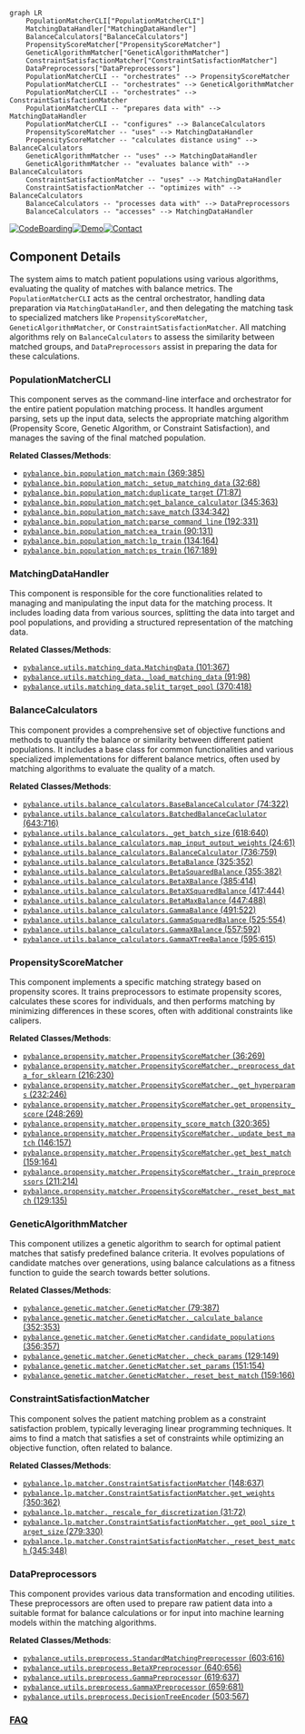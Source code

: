 ```mermaid
graph LR
    PopulationMatcherCLI["PopulationMatcherCLI"]
    MatchingDataHandler["MatchingDataHandler"]
    BalanceCalculators["BalanceCalculators"]
    PropensityScoreMatcher["PropensityScoreMatcher"]
    GeneticAlgorithmMatcher["GeneticAlgorithmMatcher"]
    ConstraintSatisfactionMatcher["ConstraintSatisfactionMatcher"]
    DataPreprocessors["DataPreprocessors"]
    PopulationMatcherCLI -- "orchestrates" --> PropensityScoreMatcher
    PopulationMatcherCLI -- "orchestrates" --> GeneticAlgorithmMatcher
    PopulationMatcherCLI -- "orchestrates" --> ConstraintSatisfactionMatcher
    PopulationMatcherCLI -- "prepares data with" --> MatchingDataHandler
    PopulationMatcherCLI -- "configures" --> BalanceCalculators
    PropensityScoreMatcher -- "uses" --> MatchingDataHandler
    PropensityScoreMatcher -- "calculates distance using" --> BalanceCalculators
    GeneticAlgorithmMatcher -- "uses" --> MatchingDataHandler
    GeneticAlgorithmMatcher -- "evaluates balance with" --> BalanceCalculators
    ConstraintSatisfactionMatcher -- "uses" --> MatchingDataHandler
    ConstraintSatisfactionMatcher -- "optimizes with" --> BalanceCalculators
    BalanceCalculators -- "processes data with" --> DataPreprocessors
    BalanceCalculators -- "accesses" --> MatchingDataHandler
```
[![CodeBoarding](https://img.shields.io/badge/Generated%20by-CodeBoarding-9cf?style=flat-square)](https://github.com/CodeBoarding/CodeBoarding)[![Demo](https://img.shields.io/badge/Try%20our-Demo-blue?style=flat-square)](https://www.codeboarding.org/demo)[![Contact](https://img.shields.io/badge/Contact%20us%20-%20contact@codeboarding.org-lightgrey?style=flat-square)](mailto:contact@codeboarding.org)

## Component Details

The system aims to match patient populations using various algorithms, evaluating the quality of matches with balance metrics. The `PopulationMatcherCLI` acts as the central orchestrator, handling data preparation via `MatchingDataHandler`, and then delegating the matching task to specialized matchers like `PropensityScoreMatcher`, `GeneticAlgorithmMatcher`, or `ConstraintSatisfactionMatcher`. All matching algorithms rely on `BalanceCalculators` to assess the similarity between matched groups, and `DataPreprocessors` assist in preparing the data for these calculations.

### PopulationMatcherCLI
This component serves as the command-line interface and orchestrator for the entire patient population matching process. It handles argument parsing, sets up the input data, selects the appropriate matching algorithm (Propensity Score, Genetic Algorithm, or Constraint Satisfaction), and manages the saving of the final matched population.


**Related Classes/Methods**:

- <a href="https://github.com/Bayer-Group/pybalance/blob/master/bin/population_match.py#L369-L385" target="_blank" rel="noopener noreferrer">`pybalance.bin.population_match:main` (369:385)</a>
- <a href="https://github.com/Bayer-Group/pybalance/blob/master/bin/population_match.py#L32-L68" target="_blank" rel="noopener noreferrer">`pybalance.bin.population_match:_setup_matching_data` (32:68)</a>
- <a href="https://github.com/Bayer-Group/pybalance/blob/master/bin/population_match.py#L71-L87" target="_blank" rel="noopener noreferrer">`pybalance.bin.population_match:duplicate_target` (71:87)</a>
- <a href="https://github.com/Bayer-Group/pybalance/blob/master/bin/population_match.py#L345-L363" target="_blank" rel="noopener noreferrer">`pybalance.bin.population_match:get_balance_calculator` (345:363)</a>
- <a href="https://github.com/Bayer-Group/pybalance/blob/master/bin/population_match.py#L334-L342" target="_blank" rel="noopener noreferrer">`pybalance.bin.population_match:save_match` (334:342)</a>
- <a href="https://github.com/Bayer-Group/pybalance/blob/master/bin/population_match.py#L192-L331" target="_blank" rel="noopener noreferrer">`pybalance.bin.population_match:parse_command_line` (192:331)</a>
- <a href="https://github.com/Bayer-Group/pybalance/blob/master/bin/population_match.py#L90-L131" target="_blank" rel="noopener noreferrer">`pybalance.bin.population_match:ea_train` (90:131)</a>
- <a href="https://github.com/Bayer-Group/pybalance/blob/master/bin/population_match.py#L134-L164" target="_blank" rel="noopener noreferrer">`pybalance.bin.population_match:lp_train` (134:164)</a>
- <a href="https://github.com/Bayer-Group/pybalance/blob/master/bin/population_match.py#L167-L189" target="_blank" rel="noopener noreferrer">`pybalance.bin.population_match:ps_train` (167:189)</a>


### MatchingDataHandler
This component is responsible for the core functionalities related to managing and manipulating the input data for the matching process. It includes loading data from various sources, splitting the data into target and pool populations, and providing a structured representation of the matching data.


**Related Classes/Methods**:

- <a href="https://github.com/Bayer-Group/pybalance/blob/master/pybalance/utils/matching_data.py#L101-L367" target="_blank" rel="noopener noreferrer">`pybalance.utils.matching_data.MatchingData` (101:367)</a>
- <a href="https://github.com/Bayer-Group/pybalance/blob/master/pybalance/utils/matching_data.py#L91-L98" target="_blank" rel="noopener noreferrer">`pybalance.utils.matching_data._load_matching_data` (91:98)</a>
- <a href="https://github.com/Bayer-Group/pybalance/blob/master/pybalance/utils/matching_data.py#L370-L418" target="_blank" rel="noopener noreferrer">`pybalance.utils.matching_data.split_target_pool` (370:418)</a>


### BalanceCalculators
This component provides a comprehensive set of objective functions and methods to quantify the balance or similarity between different patient populations. It includes a base class for common functionalities and various specialized implementations for different balance metrics, often used by matching algorithms to evaluate the quality of a match.


**Related Classes/Methods**:

- <a href="https://github.com/Bayer-Group/pybalance/blob/master/pybalance/utils/balance_calculators.py#L74-L322" target="_blank" rel="noopener noreferrer">`pybalance.utils.balance_calculators.BaseBalanceCalculator` (74:322)</a>
- <a href="https://github.com/Bayer-Group/pybalance/blob/master/pybalance/utils/balance_calculators.py#L643-L716" target="_blank" rel="noopener noreferrer">`pybalance.utils.balance_calculators.BatchedBalanceCaclulator` (643:716)</a>
- <a href="https://github.com/Bayer-Group/pybalance/blob/master/pybalance/utils/balance_calculators.py#L618-L640" target="_blank" rel="noopener noreferrer">`pybalance.utils.balance_calculators._get_batch_size` (618:640)</a>
- <a href="https://github.com/Bayer-Group/pybalance/blob/master/pybalance/utils/balance_calculators.py#L24-L61" target="_blank" rel="noopener noreferrer">`pybalance.utils.balance_calculators.map_input_output_weights` (24:61)</a>
- <a href="https://github.com/Bayer-Group/pybalance/blob/master/pybalance/utils/balance_calculators.py#L736-L759" target="_blank" rel="noopener noreferrer">`pybalance.utils.balance_calculators.BalanceCalculator` (736:759)</a>
- <a href="https://github.com/Bayer-Group/pybalance/blob/master/pybalance/utils/balance_calculators.py#L325-L352" target="_blank" rel="noopener noreferrer">`pybalance.utils.balance_calculators.BetaBalance` (325:352)</a>
- <a href="https://github.com/Bayer-Group/pybalance/blob/master/pybalance/utils/balance_calculators.py#L355-L382" target="_blank" rel="noopener noreferrer">`pybalance.utils.balance_calculators.BetaSquaredBalance` (355:382)</a>
- <a href="https://github.com/Bayer-Group/pybalance/blob/master/pybalance/utils/balance_calculators.py#L385-L414" target="_blank" rel="noopener noreferrer">`pybalance.utils.balance_calculators.BetaXBalance` (385:414)</a>
- <a href="https://github.com/Bayer-Group/pybalance/blob/master/pybalance/utils/balance_calculators.py#L417-L444" target="_blank" rel="noopener noreferrer">`pybalance.utils.balance_calculators.BetaXSquaredBalance` (417:444)</a>
- <a href="https://github.com/Bayer-Group/pybalance/blob/master/pybalance/utils/balance_calculators.py#L447-L488" target="_blank" rel="noopener noreferrer">`pybalance.utils.balance_calculators.BetaMaxBalance` (447:488)</a>
- <a href="https://github.com/Bayer-Group/pybalance/blob/master/pybalance/utils/balance_calculators.py#L491-L522" target="_blank" rel="noopener noreferrer">`pybalance.utils.balance_calculators.GammaBalance` (491:522)</a>
- <a href="https://github.com/Bayer-Group/pybalance/blob/master/pybalance/utils/balance_calculators.py#L525-L554" target="_blank" rel="noopener noreferrer">`pybalance.utils.balance_calculators.GammaSquaredBalance` (525:554)</a>
- <a href="https://github.com/Bayer-Group/pybalance/blob/master/pybalance/utils/balance_calculators.py#L557-L592" target="_blank" rel="noopener noreferrer">`pybalance.utils.balance_calculators.GammaXBalance` (557:592)</a>
- <a href="https://github.com/Bayer-Group/pybalance/blob/master/pybalance/utils/balance_calculators.py#L595-L615" target="_blank" rel="noopener noreferrer">`pybalance.utils.balance_calculators.GammaXTreeBalance` (595:615)</a>


### PropensityScoreMatcher
This component implements a specific matching strategy based on propensity scores. It trains preprocessors to estimate propensity scores, calculates these scores for individuals, and then performs matching by minimizing differences in these scores, often with additional constraints like calipers.


**Related Classes/Methods**:

- <a href="https://github.com/Bayer-Group/pybalance/blob/master/pybalance/propensity/matcher.py#L36-L269" target="_blank" rel="noopener noreferrer">`pybalance.propensity.matcher.PropensityScoreMatcher` (36:269)</a>
- <a href="https://github.com/Bayer-Group/pybalance/blob/master/pybalance/propensity/matcher.py#L216-L230" target="_blank" rel="noopener noreferrer">`pybalance.propensity.matcher.PropensityScoreMatcher._preprocess_data_for_sklearn` (216:230)</a>
- <a href="https://github.com/Bayer-Group/pybalance/blob/master/pybalance/propensity/matcher.py#L232-L246" target="_blank" rel="noopener noreferrer">`pybalance.propensity.matcher.PropensityScoreMatcher._get_hyperparams` (232:246)</a>
- <a href="https://github.com/Bayer-Group/pybalance/blob/master/pybalance/propensity/matcher.py#L248-L269" target="_blank" rel="noopener noreferrer">`pybalance.propensity.matcher.PropensityScoreMatcher.get_propensity_score` (248:269)</a>
- <a href="https://github.com/Bayer-Group/pybalance/blob/master/pybalance/propensity/matcher.py#L320-L365" target="_blank" rel="noopener noreferrer">`pybalance.propensity.matcher.propensity_score_match` (320:365)</a>
- <a href="https://github.com/Bayer-Group/pybalance/blob/master/pybalance/propensity/matcher.py#L146-L157" target="_blank" rel="noopener noreferrer">`pybalance.propensity.matcher.PropensityScoreMatcher._update_best_match` (146:157)</a>
- <a href="https://github.com/Bayer-Group/pybalance/blob/master/pybalance/propensity/matcher.py#L159-L164" target="_blank" rel="noopener noreferrer">`pybalance.propensity.matcher.PropensityScoreMatcher.get_best_match` (159:164)</a>
- <a href="https://github.com/Bayer-Group/pybalance/blob/master/pybalance/propensity/matcher.py#L211-L214" target="_blank" rel="noopener noreferrer">`pybalance.propensity.matcher.PropensityScoreMatcher._train_preprocessors` (211:214)</a>
- <a href="https://github.com/Bayer-Group/pybalance/blob/master/pybalance/propensity/matcher.py#L129-L135" target="_blank" rel="noopener noreferrer">`pybalance.propensity.matcher.PropensityScoreMatcher._reset_best_match` (129:135)</a>


### GeneticAlgorithmMatcher
This component utilizes a genetic algorithm to search for optimal patient matches that satisfy predefined balance criteria. It evolves populations of candidate matches over generations, using balance calculations as a fitness function to guide the search towards better solutions.


**Related Classes/Methods**:

- <a href="https://github.com/Bayer-Group/pybalance/blob/master/pybalance/genetic/matcher.py#L79-L387" target="_blank" rel="noopener noreferrer">`pybalance.genetic.matcher.GeneticMatcher` (79:387)</a>
- <a href="https://github.com/Bayer-Group/pybalance/blob/master/pybalance/genetic/matcher.py#L352-L353" target="_blank" rel="noopener noreferrer">`pybalance.genetic.matcher.GeneticMatcher._calculate_balance` (352:353)</a>
- <a href="https://github.com/Bayer-Group/pybalance/blob/master/pybalance/genetic/matcher.py#L356-L357" target="_blank" rel="noopener noreferrer">`pybalance.genetic.matcher.GeneticMatcher.candidate_populations` (356:357)</a>
- <a href="https://github.com/Bayer-Group/pybalance/blob/master/pybalance/genetic/matcher.py#L129-L149" target="_blank" rel="noopener noreferrer">`pybalance.genetic.matcher.GeneticMatcher._check_params` (129:149)</a>
- <a href="https://github.com/Bayer-Group/pybalance/blob/master/pybalance/genetic/matcher.py#L151-L154" target="_blank" rel="noopener noreferrer">`pybalance.genetic.matcher.GeneticMatcher.set_params` (151:154)</a>
- <a href="https://github.com/Bayer-Group/pybalance/blob/master/pybalance/genetic/matcher.py#L159-L166" target="_blank" rel="noopener noreferrer">`pybalance.genetic.matcher.GeneticMatcher._reset_best_match` (159:166)</a>


### ConstraintSatisfactionMatcher
This component solves the patient matching problem as a constraint satisfaction problem, typically leveraging linear programming techniques. It aims to find a match that satisfies a set of constraints while optimizing an objective function, often related to balance.


**Related Classes/Methods**:

- <a href="https://github.com/Bayer-Group/pybalance/blob/master/pybalance/lp/matcher.py#L148-L637" target="_blank" rel="noopener noreferrer">`pybalance.lp.matcher.ConstraintSatisfactionMatcher` (148:637)</a>
- <a href="https://github.com/Bayer-Group/pybalance/blob/master/pybalance/lp/matcher.py#L350-L362" target="_blank" rel="noopener noreferrer">`pybalance.lp.matcher.ConstraintSatisfactionMatcher.get_weights` (350:362)</a>
- <a href="https://github.com/Bayer-Group/pybalance/blob/master/pybalance/lp/matcher.py#L31-L72" target="_blank" rel="noopener noreferrer">`pybalance.lp.matcher._rescale_for_discretization` (31:72)</a>
- <a href="https://github.com/Bayer-Group/pybalance/blob/master/pybalance/lp/matcher.py#L279-L330" target="_blank" rel="noopener noreferrer">`pybalance.lp.matcher.ConstraintSatisfactionMatcher._get_pool_size_target_size` (279:330)</a>
- <a href="https://github.com/Bayer-Group/pybalance/blob/master/pybalance/lp/matcher.py#L345-L348" target="_blank" rel="noopener noreferrer">`pybalance.lp.matcher.ConstraintSatisfactionMatcher._reset_best_match` (345:348)</a>


### DataPreprocessors
This component provides various data transformation and encoding utilities. These preprocessors are often used to prepare raw patient data into a suitable format for balance calculations or for input into machine learning models within the matching algorithms.


**Related Classes/Methods**:

- <a href="https://github.com/Bayer-Group/pybalance/blob/master/pybalance/utils/preprocess.py#L603-L616" target="_blank" rel="noopener noreferrer">`pybalance.utils.preprocess.StandardMatchingPreprocessor` (603:616)</a>
- <a href="https://github.com/Bayer-Group/pybalance/blob/master/pybalance/utils/preprocess.py#L640-L656" target="_blank" rel="noopener noreferrer">`pybalance.utils.preprocess.BetaXPreprocessor` (640:656)</a>
- <a href="https://github.com/Bayer-Group/pybalance/blob/master/pybalance/utils/preprocess.py#L619-L637" target="_blank" rel="noopener noreferrer">`pybalance.utils.preprocess.GammaPreprocessor` (619:637)</a>
- <a href="https://github.com/Bayer-Group/pybalance/blob/master/pybalance/utils/preprocess.py#L659-L681" target="_blank" rel="noopener noreferrer">`pybalance.utils.preprocess.GammaXPreprocessor` (659:681)</a>
- <a href="https://github.com/Bayer-Group/pybalance/blob/master/pybalance/utils/preprocess.py#L503-L567" target="_blank" rel="noopener noreferrer">`pybalance.utils.preprocess.DecisionTreeEncoder` (503:567)</a>




### [FAQ](https://github.com/CodeBoarding/GeneratedOnBoardings/tree/main?tab=readme-ov-file#faq)